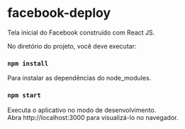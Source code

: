 # facebook-deploy
Tela inicial do Facebook construído com React JS.

No diretório do projeto, você deve executar:

### `npm install`
Para instalar as dependências do node_modules.

### `npm start`
Executa o aplicativo no modo de desenvolvimento.<br/>
Abra http://localhost:3000 para visualizá-lo no navegador.
